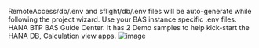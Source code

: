 RemoteAccess/db/.env and sflight/db/.env files will be auto-generate while following the project wizard. Use your BAS instance specific .env files.
HANA BTP BAS Guide Center. It has 2 Demo samples to help kick-start the HANA DB, Calculation view apps. 
![image](https://github.com/Amit-A2Z/BTP-BAS-Guide-Center-2-Demo/assets/109400752/877ff7c8-db45-4ddd-8f10-bd1460b8ccda)
